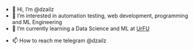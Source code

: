 - 👋 Hi, I’m @dzailz 
- 👀 I’m interested in automation testing, web development, programming and ML Engineering
- 🌱 I’m currently learning a Data Science and ML at [UrFU](https://urfu.ru/en/)
<!---
- 💞️ I’m glad to collaborate on any data science projects
---> 
- 📫 How to reach me telegram @dzailz

<!---
dzailz/dzailz is a ✨ special ✨ repository because its `README.md` (this file) appears on your GitHub profile.
You can click the Preview link to take a look at your changes.
--->
